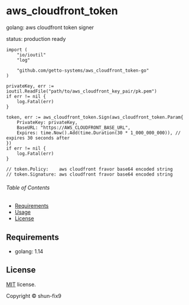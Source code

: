 # aws_cloudfront_token

golang: aws cloudfront token signer

status: production ready

```golang
import (
	"io/ioutil"
	"log"

	"github.com/getto-systems/aws_cloudfront_token-go"
)

privateKey, err := ioutil.ReadFile("path/to/aws_cloudfront_key_pair/pk.pem")
if err != nil {
	log.Fatal(err)
}

token, err := aws_cloudfront_token.Sign(aws_cloudfront_token.Param{
	PrivateKey: privateKey,
	BaseURL: "https://AWS_CLOUDFRONT_BASE_URL",
	Expires: time.Now().Add(time.Duration(30 * 1_000_000_000)), // expires 30 seconds after
})
if err != nil {
	log.Fatal(err)
}

// token.Policy:    aws cloudfront fravor base64 encoded string
// token.Signature: aws cloudfront fravor base64 encoded string
```


###### Table of Contents

- [Requirements](#Requirements)
- [Usage](#Usage)
- [License](#License)

## Requirements

- golang: 1.14


## License

[MIT](LICENSE) license.

Copyright &copy; shun-fix9
